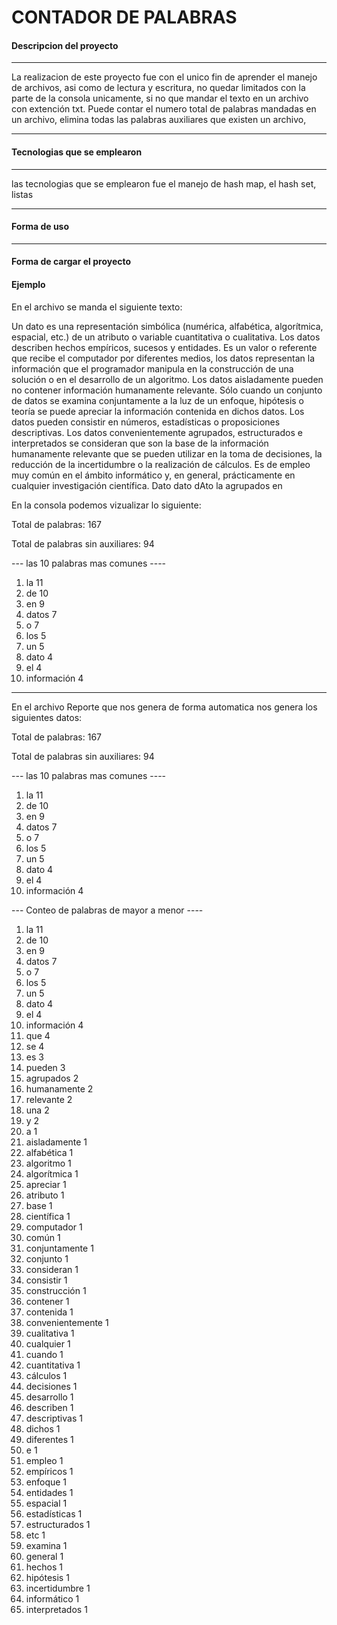 
CONTADOR DE PALABRAS
================

#### <i class="icon-folder-open"></i>Descripcion del proyecto
-------------
La realizacion de este proyecto fue con el unico fin de aprender el manejo de archivos, asi como de lectura y escritura, no quedar limitados con la parte de la consola unicamente, si no que mandar el texto en un archivo con extención txt.
Puede contar el numero total de palabras mandadas en un archivo,  elimina todas las palabras auxiliares que existen un archivo,


----------
#### <i class="icon-file"></i> Tecnologias que se emplearon
-------------

las tecnologias que se emplearon fue el manejo de hash map, el hash set, listas

-------------
#### <i class="icon-refresh"></i>Forma de uso
-------------
#### <i class="icon-upload"></i> Forma de cargar el proyecto
#### <i class="icon-refresh"></i>Ejemplo


En el archivo se manda el siguiente texto:


Un dato es una representación simbólica (numérica, alfabética, algorítmica, espacial, etc.) de un atributo o variable cuantitativa o cualitativa.
Los datos describen hechos empíricos, sucesos y entidades. Es un valor o referente que recibe el computador por diferentes medios, 
los datos representan la información que el programador manipula en la construcción de una solución o en el desarrollo de un algoritmo.
Los datos aisladamente pueden no contener información humanamente relevante. 
Sólo cuando un conjunto de datos se examina conjuntamente a la luz de un enfoque,
hipótesis o teoría se puede apreciar la información contenida en dichos datos. 
Los datos pueden consistir en números, estadísticas o proposiciones descriptivas. 
Los datos convenientemente agrupados, estructurados e interpretados se consideran que son la
base de la información humanamente relevante que se pueden utilizar en la toma de decisiones, 
la reducción de la incertidumbre o la realización de cálculos. Es de empleo muy común en el ámbito informático y,
en general, prácticamente en cualquier investigación científica.
Dato dato dAto
 la agrupados en
 
 En la consola podemos vizualizar lo siguiente:
 
 
 Total de palabras: 167

Total de palabras sin auxiliares: 94

--- las 10 palabras mas comunes ----

1. la 11
2. de 10
3. en 9
4. datos 7
5. o 7
6. los 5
7. un 5
8. dato 4
9. el 4
10. información 4

 

-------------

En el archivo Reporte que nos genera de forma automatica nos genera los siguientes datos:

Total de palabras: 167

Total de palabras sin auxiliares: 94

--- las 10 palabras mas comunes ----

1. la 11
2. de 10
3. en 9
4. datos 7
5. o 7
6. los 5
7. un 5
8. dato 4
9. el 4
10. información 4


--- Conteo de palabras de mayor a menor ----

1. la 11
2. de 10
3. en 9
4. datos 7
5. o 7
6. los 5
7. un 5
8. dato 4
9. el 4
10. información 4
11. que 4
12. se 4
13. es 3
14. pueden 3
15. agrupados 2
16. humanamente 2
17. relevante 2
18. una 2
19. y 2
20. a 1
21. aisladamente 1
22. alfabética 1
23. algoritmo 1
24. algorítmica 1
25. apreciar 1
26. atributo 1
27. base 1
28. científica 1
29. computador 1
30. común 1
31. conjuntamente 1
32. conjunto 1
33. consideran 1
34. consistir 1
35. construcción 1
36. contener 1
37. contenida 1
38. convenientemente 1
39. cualitativa 1
40. cualquier 1
41. cuando 1
42. cuantitativa 1
43. cálculos 1
44. decisiones 1
45. desarrollo 1
46. describen 1
47. descriptivas 1
48. dichos 1
49. diferentes 1
50. e 1
51. empleo 1
52. empíricos 1
53. enfoque 1
54. entidades 1
55. espacial 1
56. estadísticas 1
57. estructurados 1
58. etc 1
59. examina 1
60. general 1
61. hechos 1
62. hipótesis 1
63. incertidumbre 1
64. informático 1
65. interpretados 1


